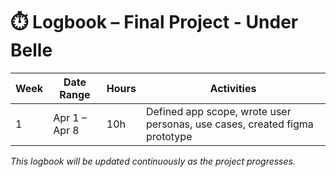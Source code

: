 
# ⏱️ Logbook – Final Project - Under Belle



| Week | Date Range     | Hours | Activities                                      |
|------|----------------|-------|-------------------------------------------------|
| 1    | Apr 1 – Apr 8 | 10h    | Defined app scope, wrote user personas, use cases, created figma prototype |


*This logbook will be updated continuously as the project progresses.*

